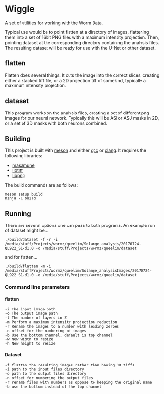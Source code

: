 # Wiggle

A set of utilities for working with the Worm Data. 

Typical use would be to point flatten at a directory of images, flattening them into a set of 16bit PNG files with a maximum intensity projection. Then, pointing dataset at the corresponding directory containing the analysis files. The resulting dataset will be ready for use with the U-Net or other dataset.

## flatten

Flatten does several things. It cuts the image into the correct slices, creating either a stacked tiff file, or a 2D projection tiff of somekind, typically a maximum intensity projection.

## dataset

This program works on the analysis files, creating a set of different png images for our neural network. Typically this will be ASI or ASJ masks in 2D, or a set of 3D masks with both neurons combined.

## Building

This project is built with [meson]() and either [gcc]() or [clang](). It requires the following libraries:

* [masamune]()
* [libtiff]()
* [libpng]()

The build commands are as follows:

    meson setup build
    ninja -C build

## Running

There are several options one can pass to both programs. An example run of dataset might be...

    ./build/dataset -f -r -i /media/stuff/Projects/wormz/queelim/Solange_analysis/20170724-QL922_S1-d1.0 -o /media/stuff/Projects/wormz/queelim/dataset

and for flatten...

    ./build/flatten -m -i /media/stuffProjects/wormz/queelim/Solange_analysisImages/20170724-QL922_S1-d1.0 -o /media/stuff/Projects/wormz/queelim/dataset

### Command line parameters

#### flatten

    -i The input image path
    -o The output image path
    -l The number of layers in Z
    -m Perform a maximum intensity projection reduction
    -r Rename the images to a number with leading zeroes
    -n offset for the numbering of images
    -b Use the bottom channel, default is top channel
    -w New width to resize
    -h New height to resize 

#### Dataset

    -f flatten the resulting images rather than having 3D tiffs
    -i path to the input files directory
    -o path to the output files directory
    -n offset for numbering the output files
    -r rename files with numbers as oppose to keeping the original name
    -b use the bottom instead of the top channel